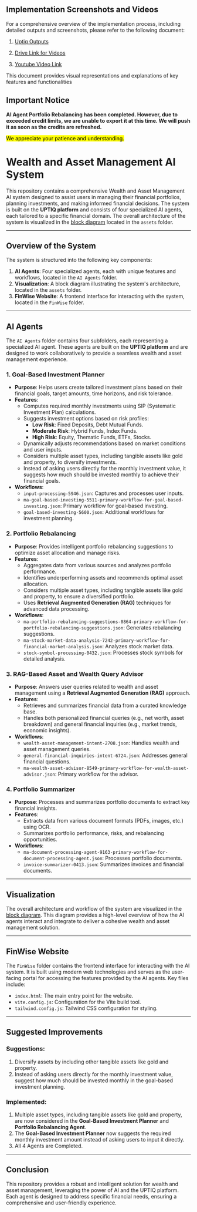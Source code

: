 ## Implementation Screenshots and Videos

For a comprehensive overview of the implementation process, including detailed outputs and screenshots, please refer to the following document:

1. [Uptiq Outputs](https://docs.google.com/document/d/12qXPEOSIMcUYH885a1U2EjcdIo5d9_UcVoVJdJuXqDk/edit?usp=sharing)

2. [Drive Link for Videos](https://drive.google.com/drive/folders/1w1NawCzryZjndmibc8iFdRPUc5CuO85y?usp=sharing)

3. [Youtube Video Link](https://youtu.be/vAF8SkqlP_c)

This document provides visual representations and explanations of key features and functionalities

## Important Notice

**AI Agent Portfolio Rebalancing has been completed. However, due to exceeded credit limits, we are unable to export it at this time. We will push it as soon as the credits are refreshed.**

<mark>We appreciate your patience and understanding.</mark>


# Wealth and Asset Management AI System

This repository contains a comprehensive Wealth and Asset Management AI system designed to assist users in managing their financial portfolios, planning investments, and making informed financial decisions. The system is built on the **UPTIQ platform** and consists of four specialized AI agents, each tailored to a specific financial domain. The overall architecture of the system is visualized in the [block diagram](assets/block%20diagram.png) located in the `assets` folder.

---

## Overview of the System

The system is structured into the following key components:

1. **AI Agents**: Four specialized agents, each with unique features and workflows, located in the `AI Agents` folder.
2. **Visualization**: A block diagram illustrating the system's architecture, located in the `assets` folder.
3. **FinWise Website**: A frontend interface for interacting with the system, located in the `FinWise` folder.

---

## AI Agents

The `AI Agents` folder contains four subfolders, each representing a specialized AI agent. These agents are built on the **UPTIQ platform** and are designed to work collaboratively to provide a seamless wealth and asset management experience.

### 1. **Goal-Based Investment Planner**
   - **Purpose**: Helps users create tailored investment plans based on their financial goals, target amounts, time horizons, and risk tolerance.
   - **Features**:
     - Computes required monthly investments using SIP (Systematic Investment Plan) calculations.
     - Suggests investment options based on risk profiles:
       - **Low Risk**: Fixed Deposits, Debt Mutual Funds.
       - **Moderate Risk**: Hybrid Funds, Index Funds.
       - **High Risk**: Equity, Thematic Funds, ETFs, Stocks.
     - Dynamically adjusts recommendations based on market conditions and user inputs.
     - Considers multiple asset types, including tangible assets like gold and property, to diversify investments.
     - Instead of asking users directly for the monthly investment value, it suggests how much should be invested monthly to achieve their financial goals.
   - **Workflows**:
     - `input-processing-5946.json`: Captures and processes user inputs.
     - `ma-goal-based-investing-5511-primary-workflow-for-goal-based-investing.json`: Primary workflow for goal-based investing.
     - `goal-based-investing-5600.json`: Additional workflows for investment planning.

### 2. **Portfolio Rebalancing**
   - **Purpose**: Provides intelligent portfolio rebalancing suggestions to optimize asset allocation and manage risks.
   - **Features**:
     - Aggregates data from various sources and analyzes portfolio performance.
     - Identifies underperforming assets and recommends optimal asset allocation.
     - Considers multiple asset types, including tangible assets like gold and property, to ensure a diversified portfolio.
     - Uses **Retrieval Augmented Generation (RAG)** techniques for advanced data processing.
   - **Workflows**:
     - `ma-portfolio-rebalancing-suggestions-0864-primary-workflow-for-portfolio-rebalancing-suggestions.json`: Generates rebalancing suggestions.
     - `ma-stock-market-data-analysis-7242-primary-workflow-for-financial-market-analysis.json`: Analyzes stock market data.
     - `stock-symbol-processing-0432.json`: Processes stock symbols for detailed analysis.

### 3. **RAG-Based Asset and Wealth Query Advisor**
   - **Purpose**: Answers user queries related to wealth and asset management using a **Retrieval Augmented Generation (RAG)** approach.
   - **Features**:
     - Retrieves and summarizes financial data from a curated knowledge base.
     - Handles both personalized financial queries (e.g., net worth, asset breakdown) and general financial inquiries (e.g., market trends, economic insights).
   - **Workflows**:
     - `wealth-asset-management-intent-2708.json`: Handles wealth and asset management queries.
     - `general-financial-inquiries-intent-6724.json`: Addresses general financial questions.
     - `ma-wealth-asset-advisor-8549-primary-workflow-for-wealth-asset-advisor.json`: Primary workflow for the advisor.

### 4. **Portfolio Summarizer**
   - **Purpose**: Processes and summarizes portfolio documents to extract key financial insights.
   - **Features**:
     - Extracts data from various document formats (PDFs, images, etc.) using OCR.
     - Summarizes portfolio performance, risks, and rebalancing opportunities.
   - **Workflows**:
     - `ma-document-processing-agent-9163-primary-workflow-for-document-processing-agent.json`: Processes portfolio documents.
     - `invoice-summarizer-0413.json`: Summarizes invoices and financial documents.

---

## Visualization

The overall architecture and workflow of the system are visualized in the [block diagram](assets/block%20diagram.png). This diagram provides a high-level overview of how the AI agents interact and integrate to deliver a cohesive wealth and asset management solution.

---

## FinWise Website

The `FinWise` folder contains the frontend interface for interacting with the AI system. It is built using modern web technologies and serves as the user-facing portal for accessing the features provided by the AI agents. Key files include:
- `index.html`: The main entry point for the website.
- `vite.config.js`: Configuration for the Vite build tool.
- `tailwind.config.js`: Tailwind CSS configuration for styling.

---


## Suggested Improvements

### Suggestions:
1. Diversify assets by including other tangible assets like gold and property.
2. Instead of asking users directly for the monthly investment value, suggest how much should be invested monthly in the goal-based investment planning.

### Implemented:
1. Multiple asset types, including tangible assets like gold and property, are now considered in the **Goal-Based Investment Planner** and **Portfolio Rebalancing Agent**.
2. The **Goal-Based Investment Planner** now suggests the required monthly investment amount instead of asking users to input it directly.
3. All 4 Agents are Completed.

---

## Conclusion

This repository provides a robust and intelligent solution for wealth and asset management, leveraging the power of AI and the UPTIQ platform. Each agent is designed to address specific financial needs, ensuring a comprehensive and user-friendly experience.
